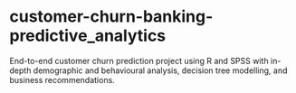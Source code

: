 # customer-churn-banking-predictive_analytics
End-to-end customer churn prediction project using R and SPSS with in-depth demographic and behavioural analysis, decision tree modelling, and business recommendations.
